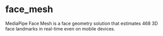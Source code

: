 # face_mesh
 MediaPipe Face Mesh is a face geometry solution that estimates 468 3D face landmarks in real-time even on mobile devices.
